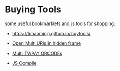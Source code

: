 # Buying Tools

some useful bookmarklets and js tools for shopping.

* https://luhaoming.github.io/buytools/

* [Open Multi URls in hidden frame](./mopen.html)
* [Multi TWPAY QRCODEs ](./qrcode.html)
* [JS Compile](./jscomp.html)

